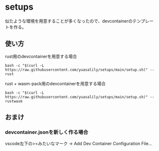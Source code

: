 # setups
似たような環境を用意することが多くなったので、devcontainerのテンプレートを作る。

## 使い方
rust用のdevcontainerを用意する場合
```
bash -c "$(curl -L https://raw.githubusercontent.com/yuasalily/setups/main/setup.sh)" -- rust
```

rust + wasm-pack用のdevcontainerを用意する場合
```
bash -c "$(curl -L https://raw.githubusercontent.com/yuasalily/setups/main/setup.sh)" -- rustwasm
```

## おまけ
### devcontainer.jsonを新しく作る場合
vscode左下の><みたいなマーク -> Add Dev Container Configuration File...